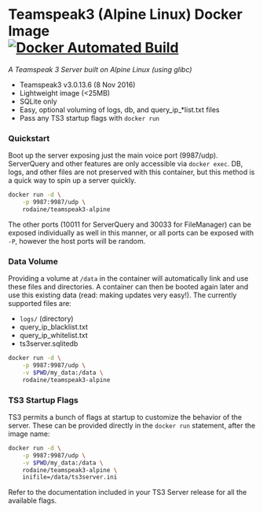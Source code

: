 # Teamspeak3 (Alpine Linux) Docker Image <br>[![Docker Automated Build](https://img.shields.io/docker/automated/rodaine/teamspeak3-alpine.svg)](https://hub.docker.com/r/rodaine/teamspeak3-alpine/)

_A Teamspeak 3 Server built on Alpine Linux (using glibc)_

* Teamspeak3 v3.0.13.6 (8 Nov 2016)
* Lightweight image (<25MB)
* SQLite only
* Easy, optional voluming of logs, db, and query_ip_*list.txt files
* Pass any TS3 startup flags with `docker run`

### Quickstart

Boot up the server exposing just the main voice port (9987/udp). ServerQuery and 
other features are only accessible via `docker exec`. DB, logs, and other files
are not preserved with this container, but this method is a quick way to spin up
a server quickly.

```sh
docker run -d \
	-p 9987:9987/udp \
	rodaine/teamspeak3-alpine
```

The other ports (10011 for ServerQuery and 30033 for FileManager) can be exposed
individually as well in this manner, or all ports can be exposed with `-P`, 
however the host ports will be random.

### Data Volume

Providing a volume at `/data` in the container will automatically link and use 
these files and directories. A container can then be booted again later and use
this existing data (read: making updates very easy!). The currently supported 
files are:

* `logs/` (directory)
* query_ip_blacklist.txt
* query_ip_whitelist.txt
* ts3server.sqlitedb

```sh
docker run -d \
	-p 9987:9987/udp \
	-v $PWD/my_data:/data \
	rodaine/teamspeak3-alpine
```

### TS3 Startup Flags

TS3 permits a bunch of flags at startup to customize the behavior of the server.
These can be provided directly in the `docker run` statement, after the image 
name:

```sh
docker run -d \
	-p 9987:9987/udp \
	-v $PWD/my_data:/data \
	rodaine/teamspeak3-alpine \
	inifile=/data/ts3server.ini
```

Refer to the documentation included in your TS3 Server release for all the 
available flags.